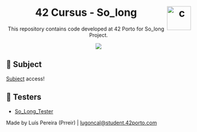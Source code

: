 <h1 align="center">42 Cursus - So_long <img src="https://imgur.com/MbpYAc0.png" alt="c" align="right" width="65" height="65"/></h1>
<p align="center">This repository contains code developed at 42 Porto for So_long Project.</p>
<p align="center"> <img src="https://imgur.com/DWuR8X8.png"/> </p>
<h2 align="left"> 📄 Subject </h2>
<a href="https://github.com/Prreir/Get_next_line_42/blob/main/Extra/Subject.pdf" >Subject</a> access!

<h2 align="left">📝 Testers</h2>

- [So_Long_Tester](https://github.com/augustobecker/so_long_tester)

Made by Luís Pereira (Prreir) | lugoncal@student.42porto.com
